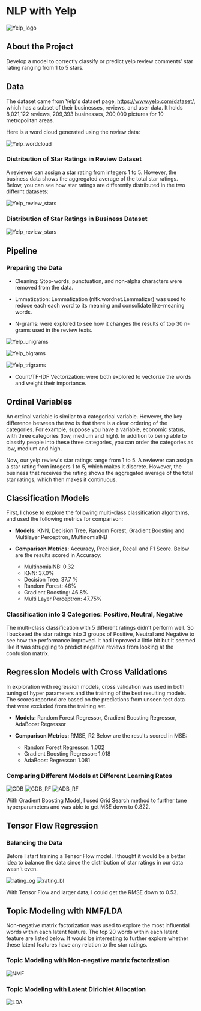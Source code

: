 
# NLP with Yelp
![Yelp_logo](/IMG/unnamed.png)

## About the Project
Develop a model to correctly classify or predict yelp review comments' star rating ranging from 1 to 5 stars.

## Data
The dataset came from Yelp's dataset page, https://www.yelp.com/dataset/, which has a subset of their businesses, reviews, and user data. 
It holds 8,021,122 reviews, 209,393 businesses, 200,000 pictures for 10 metropolitan areas.

Here is a word cloud generated using the review data:

![Yelp_wordcloud](/IMG/wordcloud.png)

### Distribution of Star Ratings in Review Dataset

A reviewer can assign a star rating from integers 1 to 5. However, the business data shows the aggregated average of the total star ratings. Below, you can see how star ratings are differently distributed in the two differnt datasets:

![Yelp_review_stars](/IMG/yelp_stars.png)

### Distribution of Star Ratings in Business Dataset
![Yelp_review_stars](/IMG/yelp_stars_business.png)


## Pipeline
### Preparing the Data
* Cleaning: Stop-words, punctuation, and non-alpha characters were removed from the data.

* Lmmatization: Lemmatization (nltk.wordnet.Lemmatizer) was used to reduce each each word to its meaning and consolidate like-meaning words.

* N-grams: were explored to see how it changes the results of top 30 n-grams used in the review texts.

![Yelp_unigrams](/IMG/unigrams.png)

![Yelp_bigrams](/IMG/bigrams.png)

![Yelp_trigrams](/IMG/trigrams.png)

* Count/TF-IDF Vectorization: were both explored to vectorize the words and weight their importance. 

## Ordinal Variables

An ordinal variable is similar to a categorical variable. However, the key difference between the two is that there is a clear ordering of the categories. For example, suppose you have a variable, economic status, with three categories (low, medium and high). In addition to being able to classify people into these three categories, you can order the categories as low, medium and high.

Now, our yelp review's star ratings range from 1 to 5.
A reviewer can assign a star rating from integers 1 to 5, which makes it discrete. However, the business that receives the rating shows the aggregated average of the total star ratings, which then makes it continuous.


## Classification Models
First, I chose to explore the following multi-class classification algorithms, and used the following metrics for comparison:

* **Models:** KNN, Decision Tree, Random Forest, Gradient Boosting and Multilayer Perceptron, MultinomialNB

* **Comparison Metrics:** Accuracy, Precision, Recall and F1 Score. 
  Below are the results scored in Accuracy:

  - MultinomialNB: 0.32
  - KNN: 37.0%
  - Decision Tree: 37.7 %
  - Random Forest: 46%
  - Gradient Boosting: 46.8%
  - Multi Layer Perceptron: 47.75%

### Classification into 3 Categories: Positive, Neutral, Negative

The multi-class classification with 5 different ratings didn't perform well. So I bucketed the star ratings into 3 groups of Positive, Neutral and Negative to see how the performance improved. It had improved a little bit but it seemed like it was struggling to predict negative reviews from looking at the confusion matrix.

## Regression Models with Cross Validations
In exploration with regression models, cross validation was used in both tuning of hyper parameters and the training of the best resulting models. The scores reported are based on the predictions from unseen test data that were excluded from the training set.

* **Models:** Random Forest Regressor, Gradient Boosting Regressor, AdaBoost Regressor

* **Comparison Metrics:** RMSE, R2 
  Below are the results scored in MSE:
  - Random Forest Regressor: 1.002
  - Gradient Boosting Regressor: 1.018
  - AdaBoost Regressor: 1.081

### Comparing Different Models at Different Learning Rates
![GDB](/IMG/GB.png)
![GDB_RF](/IMG/GB_RF.png)
![ADB_RF](/IMG/Ada_RF.png)

With Gradient Boosting Model, I used Grid Search method to further tune hyperparameters and was able to get MSE down to 0.822.

## Tensor Flow Regression

### Balancing the Data

Before I start training a Tensor Flow model. I thought it would be a better idea to balance the data since the distribution of star ratings in our data wasn't even. 

![rating_og](/IMG/star_count_org.png)
![rating_bl](/IMG/star_count_bal.png)

With Tensor Flow and larger data, I could get the RMSE down to 0.53.

## Topic Modeling with NMF/LDA

Non-negative matrix factorization was used to explore the most influential words within each latent feature. The top 20 words within each latent feature are listed below. It would be interesting to further explore whether these latent features have any relation to the star ratings.

### Topic Modeling with Non-negative matrix factorization
![NMF](/IMG/nmf_topics.png)

### Topic Modeling with Latent Dirichlet Allocation
![LDA](/IMG/pyLDA_img.png)

